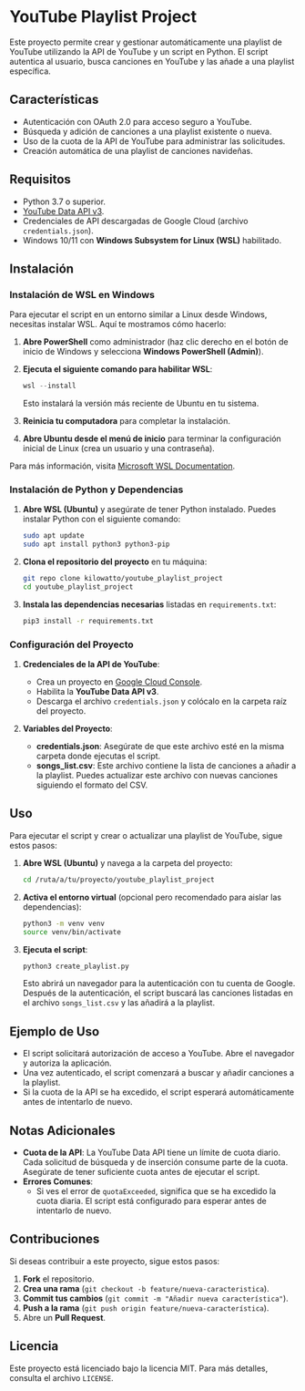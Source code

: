 # YouTube Playlist Project

Este proyecto permite crear y gestionar automáticamente una playlist de YouTube utilizando la API de YouTube y un script en Python. El script autentica al usuario, busca canciones en YouTube y las añade a una playlist específica.

## Características

- Autenticación con OAuth 2.0 para acceso seguro a YouTube.
- Búsqueda y adición de canciones a una playlist existente o nueva.
- Uso de la cuota de la API de YouTube para administrar las solicitudes.
- Creación automática de una playlist de canciones navideñas.

## Requisitos

- Python 3.7 o superior.
- [YouTube Data API v3](https://developers.google.com/youtube/v3).
- Credenciales de API descargadas de Google Cloud (archivo `credentials.json`).
- Windows 10/11 con **Windows Subsystem for Linux (WSL)** habilitado.

## Instalación

### Instalación de WSL en Windows

Para ejecutar el script en un entorno similar a Linux desde Windows, necesitas instalar WSL. Aquí te mostramos cómo hacerlo:

1. **Abre PowerShell** como administrador (haz clic derecho en el botón de inicio de Windows y selecciona **Windows PowerShell (Admin)**).

2. **Ejecuta el siguiente comando para habilitar WSL**:

   ```powershell
   wsl --install
   ```

   Esto instalará la versión más reciente de Ubuntu en tu sistema.

3. **Reinicia tu computadora** para completar la instalación.

4. **Abre Ubuntu desde el menú de inicio** para terminar la configuración inicial de Linux (crea un usuario y una contraseña).

Para más información, visita [Microsoft WSL Documentation](https://docs.microsoft.com/es-es/windows/wsl/install).

### Instalación de Python y Dependencias

1. **Abre WSL (Ubuntu)** y asegúrate de tener Python instalado. Puedes instalar Python con el siguiente comando:

   ```bash
   sudo apt update
   sudo apt install python3 python3-pip
   ```

2. **Clona el repositorio del proyecto** en tu máquina:

   ```bash
   git repo clone kilowatto/youtube_playlist_project
   cd youtube_playlist_project
   ```

3. **Instala las dependencias necesarias** listadas en `requirements.txt`:

   ```bash
   pip3 install -r requirements.txt
   ```

### Configuración del Proyecto

1. **Credenciales de la API de YouTube**:

   - Crea un proyecto en [Google Cloud Console](https://console.developers.google.com/).
   - Habilita la **YouTube Data API v3**.
   - Descarga el archivo `credentials.json` y colócalo en la carpeta raíz del proyecto.

2. **Variables del Proyecto**:

   - **credentials.json**: Asegúrate de que este archivo esté en la misma carpeta donde ejecutas el script.
   - **songs\_list.csv**: Este archivo contiene la lista de canciones a añadir a la playlist. Puedes actualizar este archivo con nuevas canciones siguiendo el formato del CSV.

## Uso

Para ejecutar el script y crear o actualizar una playlist de YouTube, sigue estos pasos:

1. **Abre WSL (Ubuntu)** y navega a la carpeta del proyecto:

   ```bash
   cd /ruta/a/tu/proyecto/youtube_playlist_project
   ```

2. **Activa el entorno virtual** (opcional pero recomendado para aislar las dependencias):

   ```bash
   python3 -m venv venv
   source venv/bin/activate
   ```

3. **Ejecuta el script**:

   ```bash
   python3 create_playlist.py
   ```

   Esto abrirá un navegador para la autenticación con tu cuenta de Google. Después de la autenticación, el script buscará las canciones listadas en el archivo `songs_list.csv` y las añadirá a la playlist.

## Ejemplo de Uso

- El script solicitará autorización de acceso a YouTube. Abre el navegador y autoriza la aplicación.
- Una vez autenticado, el script comenzará a buscar y añadir canciones a la playlist.
- Si la cuota de la API se ha excedido, el script esperará automáticamente antes de intentarlo de nuevo.

## Notas Adicionales

- **Cuota de la API**: La YouTube Data API tiene un límite de cuota diario. Cada solicitud de búsqueda y de inserción consume parte de la cuota. Asegúrate de tener suficiente cuota antes de ejecutar el script.
- **Errores Comunes**:
  - Si ves el error de `quotaExceeded`, significa que se ha excedido la cuota diaria. El script está configurado para esperar antes de intentarlo de nuevo.

## Contribuciones

Si deseas contribuir a este proyecto, sigue estos pasos:

1. **Fork** el repositorio.
2. **Crea una rama** (`git checkout -b feature/nueva-caracteristica`).
3. **Commit tus cambios** (`git commit -m "Añadir nueva característica"`).
4. **Push a la rama** (`git push origin feature/nueva-característica`).
5. Abre un **Pull Request**.

## Licencia

Este proyecto está licenciado bajo la licencia MIT. Para más detalles, consulta el archivo `LICENSE`.

